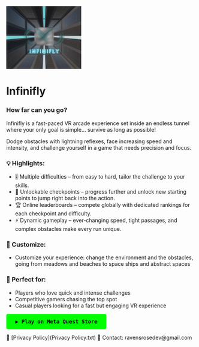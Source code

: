 <img src="logo.png" alt="Logo" width="200"/>

# Infinifly

<h3>How far can you go?</h3>
<p>Infinifly is a fast-paced VR arcade experience set inside an endless tunnel where your only goal is simple… survive as long as possible!</p>
<p>Dodge obstacles with lightning reflexes, face increasing speed and intensity, and challenge yourself in a game that needs precision and focus.</p>
<h3>💡 Highlights:</h3>
<ul>
 <li>🎚 Multiple difficulties – from easy to hard, tailor the challenge to your skills.</li>
 <li>🏁 Unlockable checkpoints – progress further and unlock new starting points to jump right back into the action.</li>
 <li>🏆 Online leaderboards – compete globally with dedicated rankings for each checkpoint and difficulty.</li>
 <li>⚡ Dynamic gameplay – ever-changing speed, tight passages, and complex obstacles make every run unique.</li>
 </ul>
<h3>🎨 Customize:</h3>
<ul>
 <li>Customize your experience: change the environment and the obstacles, going from meadows and beaches to space ships and abstract spaces</li>
</ul>
<h3>🔁 Perfect for:</h3>
<ul>
 <li>Players who love quick and intense challenges</li>
 <li>Competitive gamers chasing the top spot</li>
 <li>Casual players looking for a fast but engaging VR experience</li>
</ul>
<p>
<a href="https://www.meta.com/experiences/vr/1234567890" target="_blank" style="
    display: inline-block;
    background-color: #00ff00;
    color: black;
    padding: 12px 24px;
    font-weight: bold;
    border-radius: 4px;
    text-decoration: none;
    font-family: monospace;
 ">
    ▶️ Play on Meta Quest Store
 </a>
</p>
📜 [Privacy Policy](Privacy Policy.txt)  
📧 Contact: ravensrosedev@gmail.com
